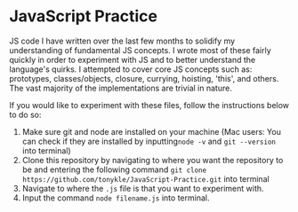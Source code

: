 # JavaScript Practice
JS code I have written over the last few months to solidify my understanding of fundamental JS concepts. I wrote most of these fairly quickly in order to experiment with JS and to better understand the language's quirks. I attempted to cover core JS concepts such as: prototypes, classes/objects, closure, currying, hoisting, 'this', and others. The vast majority of the implementations are trivial in nature.

If you would like to experiment with these files, follow the instructions below to do so:

1. Make sure git and node are installed on your machine (Mac users: You can check if they are installed by inputting```node -v``` and ```git --version``` into terminal)
2. Clone this repository by navigating to where you want the repository to be and entering the following command ```git clone https://github.com/tonykle/JavaScript-Practice.git``` into terminal
3. Navigate to where the ```.js``` file is that you want to experiment with.
4. Input the command ```node filename.js``` into terminal.
